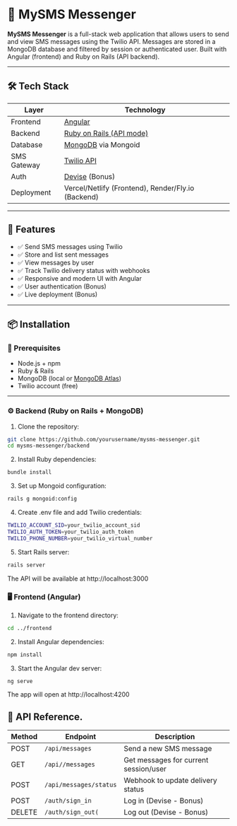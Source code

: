 # 📱 MySMS Messenger

**MySMS Messenger** is a full-stack web application that allows users to send and view SMS messages using the Twilio API. Messages are stored in a MongoDB database and filtered by session or authenticated user. Built with Angular (frontend) and Ruby on Rails (API backend).

---

## 🛠 Tech Stack

| Layer       | Technology                                  |
|-------------|----------------------------------------------|
| Frontend    | [Angular](https://angular.io/)               |
| Backend     | [Ruby on Rails (API mode)](https://rubyonrails.org/) |
| Database    | [MongoDB](https://www.mongodb.com/) via Mongoid |
| SMS Gateway | [Twilio API](https://www.twilio.com/)        |
| Auth        | [Devise](https://github.com/heartcombo/devise) (Bonus) |
| Deployment  | Vercel/Netlify (Frontend), Render/Fly.io (Backend) |

---

## 🚀 Features

- ✅ Send SMS messages using Twilio
- ✅ Store and list sent messages
- ✅ View messages by user
- ✅ Track Twilio delivery status with webhooks
- ✅ Responsive and modern UI with Angular
- ✅ User authentication (Bonus)
- ✅ Live deployment (Bonus)

---

## 📦 Installation

### 🔧 Prerequisites

- Node.js + npm
- Ruby & Rails
- MongoDB (local or [MongoDB Atlas](https://www.mongodb.com/cloud/atlas))
- Twilio account (free)

---

### ⚙️ Backend (Ruby on Rails + MongoDB)

1. Clone the repository:

  ```bash
  git clone https://github.com/yourusername/mysms-messenger.git
  cd mysms-messenger/backend
  ```

2. Install Ruby dependencies:

  ```bash
  bundle install
  ```

3. Set up Mongoid configuration:

  ```bash
  rails g mongoid:config
  ```

4. Create .env file and add Twilio credentials:

  ```bash
  TWILIO_ACCOUNT_SID=your_twilio_account_sid
  TWILIO_AUTH_TOKEN=your_twilio_auth_token
  TWILIO_PHONE_NUMBER=your_twilio_virtual_number
  ```

5. Start Rails server:

  ```bash
rails server
  ```

The API will be available at http://localhost:3000


### 🖥️ Frontend (Angular)

1. Navigate to the frontend directory:

  ```bash
cd ../frontend
  ```

2. Install Angular dependencies:

  ```bash
npm install
  ```


3. Start the Angular dev server:

  ```bash
ng serve
  ```

The app will open at http://localhost:4200


## 🧪 API Reference.

| Method  | Endpoint                 |  Description                           |
|---------|--------------------------|----------------------------------------|
| POST    | `/api/messages`          |   Send a new SMS message               |
| GET     | `/api//messages`         |   Get messages for current session/user|
| POST    | `/api/messages/status`   |   Webhook to update delivery status    |
| POST    | `/auth/sign_in`          |   Log in (Devise - Bonus)              |
| DELETE  | `/auth/sign_out(`        |   Log out (Devise - Bonus)             |
